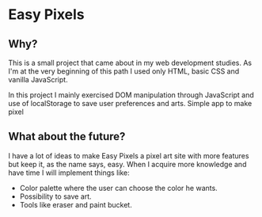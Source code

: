 # Easy Pixels

## Why?

This is a small project that came about in my web development studies. As I'm at the very beginning of this path I used only HTML, basic CSS and vanilla JavaScript.

In this project I mainly exercised DOM manipulation through JavaScript and use of localStorage to save user preferences and arts.
Simple app to make pixel 

## What about the future?
I have a lot of ideas to make Easy Pixels a pixel art site with more features but keep it, as the name says, easy. When I acquire more knowledge and have time I will implement things like:

- Color palette where the user can choose the color he wants.
- Possibility to save art.
- Tools like eraser and paint bucket.
